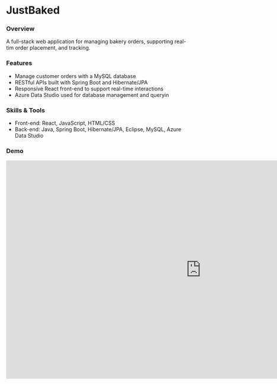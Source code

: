 <h1>JustBaked</h1>

<h3>Overview</h3>
A full-stack web application for managing bakery orders, supporting real-tim order placement, and tracking. 

<h3>Features</h3>
<ul>
  <li>Manage customer orders with a MySQL database</li>
  <li>RESTful APIs built with Spring Boot and Hibernate/JPA</li>
  <li>Responsive React front-end to support real-time interactions</li>
  <li>Azure Data Studio used for database management and queryin</li>
</ul>

<h3>Skills & Tools</h3>
<ul>
  <li>Front-end: React, JavaScript, HTML/CSS</li>
  <li>Back-end: Java, Spring Boot, Hibernate/JPA, Eclipse, MySQL, Azure Data Studio</li>
</ul>

<h3>Demo</h3>
<iframe width="1051" height="591" src="https://www.youtube.com/embed/NAYEi-Fwvsw" title="JustBaked" frameborder="0" allow="accelerometer; autoplay; clipboard-write; encrypted-media; gyroscope; picture-in-picture; web-share" referrerpolicy="strict-origin-when-cross-origin" allowfullscreen></iframe>
